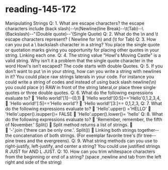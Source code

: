 # reading-145-172
Manipulating Strings
Q:	1. What are escape characters? the escape characters include \(back slash)--\n(Newline(line Break)--\t(Tab)--\\(Backslash)--\"(Double quote)--\'(Single Quote)
Q:	2. What do the \n and \t escape characters represent?
( Newline for \n) and (\t for Tab)
Q:	3. How can you put a \ backslash character in a string? You place the single quote or quotation marks giving you opportunity for placing other quotes in your string. Linking each one.
Q:	4. The string value "Howl's Moving Castle" is a valid string. Why isn’t it a problem that the single quote character in the word Howl's isn’t escaped?
The code starts with double Quotes.
Q:	5. If you don’t want to put \n in your string, how can you write a string with newlines in it?
You could place raw strings laterals in your code. For instance you could write a string of codes and instead of using back slash newline(\n) you could place  (r) RAW in front of the string lateral,or place three single quotes or three double quotes.
Q:	6. What do the following expressions evaluate to?
	'Hello world!'[1]--(0,1)
	'Hello world!'[0:5]=='Hello'0,1,2,3,4,
	'Hello world!'[:5]=='Hello world'?
	'Hello world!'[3:]== 0,1,2,3,
Q:	7. What do the following expressions evaluate to?
	'Hello'.upper() ='HELLO'
	'Hello'.upper().isupper()= FALSE
	'Hello'.upper().lower()= 'hello'
Q:	8. What do the following expressions evaluate to?
	'Remember, remember, the fifth of November.' Split()
	Split method returns a list of strings.
	
	'-'.join ('there can be only one.'. Split())
	Linking both strings together--the concatenation of both strings. (For exemplar favorite tree's (fir tree--pine trees and the evergreens).
Q:	9. What string methods can you use to right-justify, left-justify, and center a string?
You could use justified strings R JUST for AND L JUST. 
Q:	10. How can you trim whitespace characters from the beginning or end of a string?
(space ,newline and tab from the left right and side of the string)
